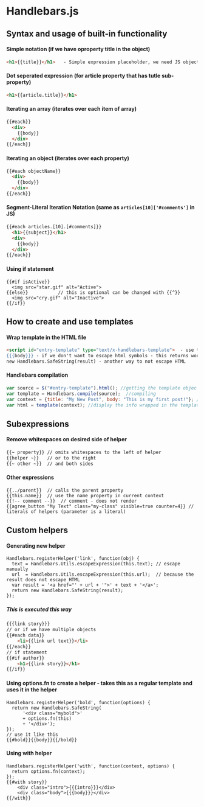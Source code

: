 # Handlebars.js

## Syntax and usage of built-in functionality

#### Simple notation (if we have oproperty title in the object)
```HTML
<h1>{{title}}</h1>   - Simple expression placeholder, we need JS object with property *title*
```

#### Dot seperated expression (for article property that has tutle sub-property)
```HTML
<h1>{{article.title}}</h1>
```

#### Iterating an array (iterates over each item of array)
```HTML
{{#each}}
  <div>
    {{body}}
  </div>
{{/each}}
```

#### Iterating an object (iterates over each property)
```HTML
{{#each objectName}}
  <div>
    {{body}}
  </div>
{{/each}}
```

#### Segment-Literal Iteration Notation (same as ```articles[10]['#comments']``` in JS)
```HTML
{{#each articles.[10].[#comments]}}
  <h1>{{subject}}</h1>
  <div>
    {{body}}
  </div>
{{/each}}
```

#### Using **if** statement
```JS
{{#if isActive}}
  <img src="star.gif" alt="Active">
{{else}}           // this is optional can be changed with {{^}}
  <img src="cry.gif" alt="Inactive">
{{/if}}
```


## How to create and use templates 

#### Wrap template in the HTML file
```HTML
<script id="entry-template" type="text/x-handlebars-template">  - use this to wrap templates in HTML file
{{{body}}} - if we don't want to escape html symbols - this returns working html
new Handlebars.SafeString(result) - another way to not escape HTML
``` 
#### Handlebars compilation
```js
var source = $("#entry-template").html(); //getting the template objec
var template = Handlebars.compile(source);  //compiling
var context = {title: "My New Post", body: "This is my first post!"}; //getting the info object
var html = template(context); //display the info wrapped in the template
```

## Subexpressions

#### Remove whitespaces on desired side of helper
```HTML
{{~ property}} // omits whitespaces to the left of helper
{{helper ~}}   // or to the right
{{~ other ~}}  // and both sides
```

#### Other expressions
```
{{../parent}}  // calls the parent property
{{this.name}}  // use the name property in current context
{{!-- comment --}}  // comment - does not render
{{agree_button "My Text" class="my-class" visible=true counter=4}} // literals of helpers (parameter is a literal)
```

## Custom helpers

#### Generating new helper
```JS
Handlebars.registerHelper('link', function(obj) {
  text = Handlebars.Utils.escapeExpression(this.text); // escape manually
  url  = Handlebars.Utils.escapeExpression(this.url);  // because the result does not escape HTML
  var result = '<a href="' + url + '">' + text + '</a>';
  return new Handlebars.SafeString(result);
});
```
##### This is executed this way
```HTML
{{{link story}}}
// or if we have multiple objects
{{#each data}}
    <li>{{link url text}}</li>
{{/each}} 
// if statement 
{{#if author}}
    <h1>{{link story}}</h1>
{{/if}}
```
#### Using **options.fn** to create a helper - takes this as a regular template and uses it in the helper
```JS
Handlebars.registerHelper('bold', function(options) {
  return new Handlebars.SafeString(
      '<div class="mybold">'
      + options.fn(this)
      + '</div>');
});
// use it like this
{{#bold}}{{body}}{{/bold}}
```

#### Using **with** helper
```JS
Handlebars.registerHelper('with', function(context, options) {
  return options.fn(context);
});
{{#with story}}
    <div class="intro">{{{intro}}}</div>
    <div class="body">{{{body}}}</div>
{{/with}}
```

